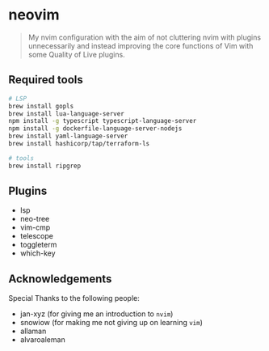# neovim

>My nvim configuration with the aim of not cluttering nvim with plugins unnecessarily and instead improving the core functions of Vim with some Quality of Live plugins.

## Required tools

```bash
# LSP
brew install gopls
brew install lua-language-server
npm install -g typescript typescript-language-server
npm install -g dockerfile-language-server-nodejs
brew install yaml-language-server
brew install hashicorp/tap/terraform-ls

# tools
brew install ripgrep
```

## Plugins

* lsp
* neo-tree
* vim-cmp
* telescope
* toggleterm
* which-key

## Acknowledgements

Special Thanks to the following people:

* jan-xyz (for giving me an introduction to `nvim`)
* snowiow (for making me not giving up on learning `vim`)
* allaman
* alvaroaleman
